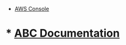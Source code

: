 * [AWS Console](https://console.aws.amazon.com)
# * [ABC Documentation](https://docs.aws.amazon.com)